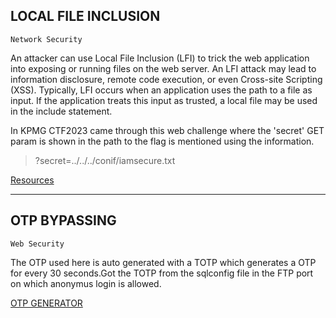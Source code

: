 ## LOCAL FILE INCLUSION    
`Network Security`

An attacker can use Local File Inclusion (LFI) to trick the web application into exposing or running files on the web server. An LFI attack may lead to information disclosure, remote code execution, or even Cross-site Scripting (XSS). Typically, LFI occurs when an application uses the path to a file as input. If the application treats this input as trusted, a local file may be used in the include statement.

In KPMG CTF2023 came through this web challenge where the 'secret' GET param is shown in the path to the flag is mentioned using the information.
> ?secret=../../../conif/iamsecure.txt

[Resources](https://d00mfist.gitbooks.io/ctf/content/remote_file_inclusion.html)
***
## OTP BYPASSING
`Web Security`

The OTP used here is auto generated with a TOTP which generates a OTP for every 30 seconds.Got the TOTP from the sqlconfig file in the FTP port on which anonymus login is allowed.

[OTP GENERATOR](https://totp.app/)
